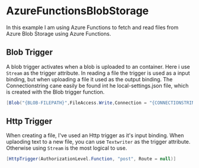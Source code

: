 # AzureFunctionsBlobStorage
In this example I am using Azure Functions to fetch and read files from Azure Blob Storage using Azure Functions. 

## Blob Trigger
A blob trigger activates when a blob is uploaded to an container. Here i use ``Stream`` as the trigger attribute. In reading a file the trigger is used as a input binding, but when uploading a file it used as the output binding. The Connectionstring cane easily be found int he local-settings.json file, which is created with the Blob trigger function.
```csharp
[Blob("{BLOB-FILEPATH}",FileAccess.Write,Connection = "{CONNECTIONSTRING}")]
```

## Http Trigger
When creating a file, I've used an Http trigger as it's input binding. When uplaoding text to a new file, you can use ``Textwriter`` as the trigger attribute. Otherwise using ``Stream`` is the most logical to use.
```csharp
[HttpTrigger(AuthorizationLevel.Function, "post", Route = null)]
```
